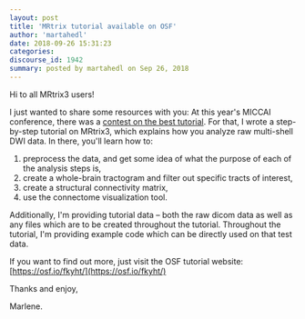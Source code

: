 ```yaml
---
layout: post
title: 'MRtrix tutorial available on OSF'
author: 'martahedl'
date: 2018-09-26 15:31:23
categories:
discourse_id: 1942
summary: posted by martahedl on Sep 26, 2018
---
```

Hi to all MRtrix3 users! 

I just wanted to share some resources with you: At this year's MICCAI conference, there was a [contest on the best tutorial](http://www.miccai.org/edu/mec.html). For that, I wrote a step-by-step tutorial on MRtrix3, which explains how you analyze raw multi-shell DWI data. In there, you'll learn how to:

1. preprocess the data, and get some idea of what the purpose of each of the analysis steps is,
2. create a whole-brain tractogram and filter out specific tracts of interest, 
3. create a structural connectivity matrix,
4. use the connectome visualization tool.  

Additionally, I'm providing tutorial data – both the raw dicom data as well as any files which are to be created throughout the tutorial. Throughout the tutorial, I'm providing example code which can be directly used on that test data.

If you want to find out more, just visit the OSF tutorial website: [https://osf.io/fkyht/](https://osf.io/fkyht/)

Thanks and enjoy,

Marlene.
            